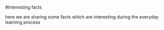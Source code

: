 #Interesting facts

here we are sharing some facts which are interesting during the everyday learning process
